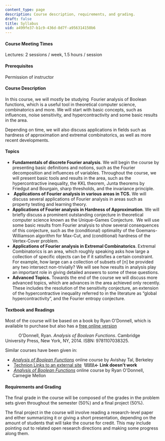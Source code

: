```yaml
---
content_type: page
description: Course description, requirements, and grading.
draft: false
title: Syllabus
uid: a499fe37-b1c9-436d-8d7f-a956314150b6
---
```

#### Course Meeting Times

Lectures: 2 sessions / week, 1.5 hours / session

#### Prerequisites

Permission of instructor

#### Course Description

In this course, we will mostly be studying  Fourier analysis of Boolean functions, which is a useful tool in theoretical computer science, combinatorics and more. We will start with basic concepts, such as influences, noise sensitivity, and hypercontractivity and some basic results in the area. 

Depending on time, we will also discuss applications in fields such as hardness of approximation and extremal combinatorics, as well as more recent developments. 

#### Topics

- **Fundamentals of discrete Fourier analysis**. We will begin the course by presenting basic definitions and notions, such as the Fourier decomposition and influences of variables. Throughout the course, we will present basic tools and results in the area, such as the hypercontractive inequality, the KKL theorem, Junta theorems by Friedgut and Bourgain, sharp thresholds, and the invariance principle.
-  **Applications of Fourier analysis in various areas in TCS.** We will discuss several applications of Fourier analysis in areas such as property testing and learning theory.
- **Applications of Fourier analysis in Hardness of Approximation**. We will briefly discuss a prominent outstanding conjecture in theoretical computer science known as the Unique-Games Conjecture.  We will use some basic results from Fourier analysis to show several consequences of this conjecture, such as the (conditional) optimality of the Goemans-Williamson algorithm for Max-Cut, and (conditional) hardness of the Vertex-Cover problem.
- **Applications of Fourier analysis in Extremal Combinatorics**. Extremal Combinatorics is an area, which roughly speaking asks how large a collection of specific objects can be if it satisfies a certain constraint. For example, how large can a collection of subsets of \[n\] be provided any two intersect non-trivially? We will see how results in analysis play an important role in giving detailed answers to some of these questions.
- **Advanced Topics.** Towards the end of the course we will discuss more advanced topics, which are advances in the area achieved only recently. These includes the resolution of the sensitivity conjecture, an extension of the hypercontractive inequality referred to in the literature as “global hypercontractivity”, and the Fourier entropy conjecture.

#### Textbook and Readings

Most of the course will be based on a book by Ryan O'Donnell, which is available to purchase but also has a [free online version](https://www.cs.cmu.edu/~odonnell/papers/Analysis-of-Boolean-Functions-by-Ryan-ODonnell.pdf)    

           O'Donnell, Ryan. *Analysis of Boolean Functions*. Cambridge University Press, New York, NY, 2014. ISBN: ‎9781107038325. 

Similar courses have been given in:

- [*Analysis of Boolean Functions*](https://www.avishaytal.org/cs294-analysis-of-boolean-functions) online course by Avishay Tal, Berkeley 
-  [Technion Links to an external site](https://yuvalfilmus.cs.technion.ac.il/courses/?crid=615)  **\\\\\\\\\\\\\\\<- Link doesn't work**
-  [*Analysis of Boolean Functions*](http://www.cs.cmu.edu/~odonnell/aobf12/) online course by Ryan O'Donnell, Carnegie Mellon

#### Requirements and Grading

The final grade in the course will be composed of the grades in the problem sets given throughout the semester (50%) and a final project (50%).  

The final project in the course will involve reading a research-level paper and either summarizing it or giving a short presentation, depending on the amount of students that will take the course for credit. This may include pointing out to related open research directions and making some progress along them.